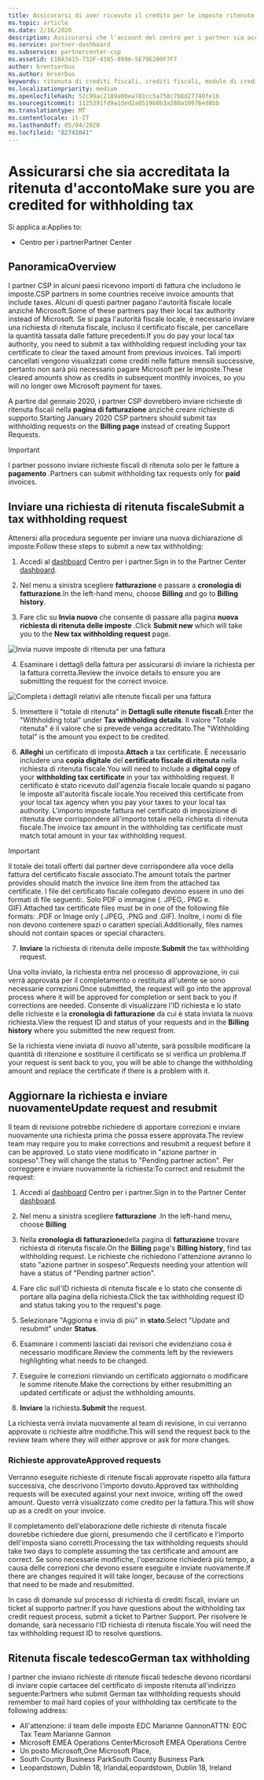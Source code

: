 ```yaml
---
title: Assicurarsi di aver ricevuto il credito per le imposte ritenute | Centro per i partner
ms.topic: article
ms.date: 2/16/2020
description: Assicurarsi che l'account del centro per i partner sia accreditato per la ritenuta fiscale creando una richiesta di ritenuta fiscale nel centro per i partner.
ms.service: partner-dashboard
ms.subservice: partnercenter-csp
ms.assetid: E1BA3415-732F-4385-8996-5E79E200F7F7
author: brentserbus
ms.author: brserbus
keywords: ritenuta di crediti fiscali, crediti fiscali, modulo di credito fiscale tedesco, certificati fiscali
ms.localizationpriority: medium
ms.openlocfilehash: 52c99ac2189a00ea781cc5a758c7b8d27740fe1b
ms.sourcegitcommit: 1125391fd9a1ded2a051968b3a280a10676ed8bb
ms.translationtype: MT
ms.contentlocale: it-IT
ms.lasthandoff: 05/04/2020
ms.locfileid: "82741041"
---
```

# <a name="make-sure-you-are-credited-for-withholding-tax"></a><span data-ttu-id="d26fd-104">Assicurarsi che sia accreditata la ritenuta d'acconto</span><span class="sxs-lookup"><span data-stu-id="d26fd-104">Make sure you are credited for withholding tax</span></span>

<span data-ttu-id="d26fd-105">Si applica a:</span><span class="sxs-lookup"><span data-stu-id="d26fd-105">Applies to:</span></span>

- <span data-ttu-id="d26fd-106">Centro per i partner</span><span class="sxs-lookup"><span data-stu-id="d26fd-106">Partner Center</span></span>

## <a name="overview"></a><span data-ttu-id="d26fd-107">Panoramica</span><span class="sxs-lookup"><span data-stu-id="d26fd-107">Overview</span></span>

<span data-ttu-id="d26fd-108">I partner CSP in alcuni paesi ricevono importi di fattura che includono le imposte.</span><span class="sxs-lookup"><span data-stu-id="d26fd-108">CSP partners in some countries receive invoice amounts that include taxes.</span></span> <span data-ttu-id="d26fd-109">Alcuni di questi partner pagano l'autorità fiscale locale anziché Microsoft.</span><span class="sxs-lookup"><span data-stu-id="d26fd-109">Some of these partners pay their local tax authority instead of Microsoft.</span></span> <span data-ttu-id="d26fd-110">Se si paga l'autorità fiscale locale, è necessario inviare una richiesta di ritenuta fiscale, incluso il certificato fiscale, per cancellare la quantità tassata dalle fatture precedenti.</span><span class="sxs-lookup"><span data-stu-id="d26fd-110">If you do pay your local tax authority, you  need to submit a tax withholding request including your tax certificate to clear the taxed amount from previous invoices.</span></span> <span data-ttu-id="d26fd-111">Tali importi cancellati vengono visualizzati come crediti nelle fatture mensili successive, pertanto non sarà più necessario pagare Microsoft per le imposte.</span><span class="sxs-lookup"><span data-stu-id="d26fd-111">These cleared amounts show as credits in subsequent monthly invoices, so you will no longer owe Microsoft payment for taxes.</span></span>

<span data-ttu-id="d26fd-112">A partire dal gennaio 2020, i partner CSP dovrebbero inviare richieste di ritenuta fiscali nella **pagina di fatturazione** anziché creare richieste di supporto.</span><span class="sxs-lookup"><span data-stu-id="d26fd-112">Starting January 2020 CSP partners should submit tax withholding requests on the **Billing page** instead of creating Support Requests.</span></span> 

> [!IMPORTANT]
> <span data-ttu-id="d26fd-113">I partner possono inviare richieste fiscali di ritenuta solo per le fatture a **pagamento** .</span><span class="sxs-lookup"><span data-stu-id="d26fd-113">Partners can submit withholding tax requests only for **paid** invoices.</span></span>

## <a name="submit-a-tax-withholding-request"></a><span data-ttu-id="d26fd-114">Inviare una richiesta di ritenuta fiscale</span><span class="sxs-lookup"><span data-stu-id="d26fd-114">Submit a tax withholding request</span></span>

<span data-ttu-id="d26fd-115">Attenersi alla procedura seguente per inviare una nuova dichiarazione di imposte:</span><span class="sxs-lookup"><span data-stu-id="d26fd-115">Follow these steps to submit a new tax withholding:</span></span>

1. <span data-ttu-id="d26fd-116">Accedi al [dashboard](https://partner.microsoft.com/dashboard/home) Centro per i partner.</span><span class="sxs-lookup"><span data-stu-id="d26fd-116">Sign in to the Partner Center [dashboard](https://partner.microsoft.com/dashboard/home).</span></span>

2. <span data-ttu-id="d26fd-117">Nel menu a sinistra scegliere **fatturazione** e passare a **cronologia di fatturazione**.</span><span class="sxs-lookup"><span data-stu-id="d26fd-117">In the left-hand menu, choose **Billing** and go to **Billing history**.</span></span>

3. <span data-ttu-id="d26fd-118">Fare clic su **Invia nuovo** che consente di passare alla pagina **nuova richiesta di ritenuta delle imposte** .</span><span class="sxs-lookup"><span data-stu-id="d26fd-118">Click **Submit new** which will take you to the **New tax withholding request** page.</span></span>

![Invia nuove imposte di ritenuta per una fattura](images/wht1.png)

4. <span data-ttu-id="d26fd-120">Esaminare i dettagli della fattura per assicurarsi di inviare la richiesta per la fattura corretta.</span><span class="sxs-lookup"><span data-stu-id="d26fd-120">Review the invoice details to ensure you are submitting the request for the correct invoice.</span></span>

![Completa i dettagli relativi alle ritenute fiscali per una fattura](images/wht2.png)

5. <span data-ttu-id="d26fd-122">Immettere il "totale di ritenuta" in **Dettagli sulle ritenute fiscali**.</span><span class="sxs-lookup"><span data-stu-id="d26fd-122">Enter the "Withholding total" under **Tax withholding details**.</span></span> <span data-ttu-id="d26fd-123">Il valore "Totale ritenuta" è il valore che si prevede venga accreditato.</span><span class="sxs-lookup"><span data-stu-id="d26fd-123">The "Withholding total" is the amount you expect to be credited.</span></span>

6. <span data-ttu-id="d26fd-124">**Alleghi** un certificato di imposta.</span><span class="sxs-lookup"><span data-stu-id="d26fd-124">**Attach** a tax certificate.</span></span> <span data-ttu-id="d26fd-125">È necessario includere una **copia digitale** del **certificato fiscale di ritenuta** nella richiesta di ritenuta fiscale.</span><span class="sxs-lookup"><span data-stu-id="d26fd-125">You will need to include a **digital copy** of your **withholding tax certificate** in your tax withholding request.</span></span> <span data-ttu-id="d26fd-126">Il certificato è stato ricevuto dall'agenzia fiscale locale quando si pagano le imposte all'autorità fiscale locale.</span><span class="sxs-lookup"><span data-stu-id="d26fd-126">You received this certificate from your local tax agency when you pay your taxes to your local tax authority.</span></span> <span data-ttu-id="d26fd-127">L'importo imposte fattura nel certificato di imposizione di ritenuta deve corrispondere all'importo totale nella richiesta di ritenuta fiscale.</span><span class="sxs-lookup"><span data-stu-id="d26fd-127">The invoice tax amount in the withholding tax certificate must match total amount in your tax withholding request.</span></span> 

> [!IMPORTANT]
> <span data-ttu-id="d26fd-128">Il totale dei totali offerti dal partner deve corrispondere alla voce della fattura del certificato fiscale associato.</span><span class="sxs-lookup"><span data-stu-id="d26fd-128">The amount totals the partner provides should match the invoice line item from the attached tax certificate.</span></span> <span data-ttu-id="d26fd-129">I file del certificato fiscale collegato devono essere in uno dei formati di file seguenti:. Solo PDF o immagine (. JPEG,. PNG e. GIF).</span><span class="sxs-lookup"><span data-stu-id="d26fd-129">Attached tax certificate files must be in one of the following file formats: .PDF or Image only (.JPEG, .PNG and .GIF).</span></span> <span data-ttu-id="d26fd-130">Inoltre, i nomi di file non devono contenere spazi o caratteri speciali.</span><span class="sxs-lookup"><span data-stu-id="d26fd-130">Additionally, files names should not contain spaces or special characters.</span></span>

7. <span data-ttu-id="d26fd-131">**Inviare** la richiesta di ritenuta delle imposte.</span><span class="sxs-lookup"><span data-stu-id="d26fd-131">**Submit** the tax withholding request.</span></span>

<span data-ttu-id="d26fd-132">Una volta inviato, la richiesta entra nel processo di approvazione, in cui verrà approvata per il completamento o restituita all'utente se sono necessarie correzioni.</span><span class="sxs-lookup"><span data-stu-id="d26fd-132">Once submitted, the request will go into the approval process where it will be approved for completion or sent back to you if corrections are needed.</span></span> <span data-ttu-id="d26fd-133">Consente di visualizzare l'ID richiesta e lo stato delle richieste e la **cronologia di fatturazione** da cui è stata inviata la nuova richiesta.</span><span class="sxs-lookup"><span data-stu-id="d26fd-133">View the request ID and status of your requests and  in the **Billing history** where you submitted the new request from.</span></span> 

<span data-ttu-id="d26fd-134">Se la richiesta viene inviata di nuovo all'utente, sarà possibile modificare la quantità di ritenzione e sostituire il certificato se si verifica un problema.</span><span class="sxs-lookup"><span data-stu-id="d26fd-134">If your request is sent back to you, you will be able to change the withholding amount and replace the certificate if there is a problem with it.</span></span> 

## <a name="update-request-and-resubmit"></a><span data-ttu-id="d26fd-135">Aggiornare la richiesta e inviare nuovamente</span><span class="sxs-lookup"><span data-stu-id="d26fd-135">Update request and resubmit</span></span>

<span data-ttu-id="d26fd-136">Il team di revisione potrebbe richiedere di apportare correzioni e inviare nuovamente una richiesta prima che possa essere approvata.</span><span class="sxs-lookup"><span data-stu-id="d26fd-136">The review team may require you to make corrections and resubmit a request before it can be approved.</span></span> <span data-ttu-id="d26fd-137">Lo stato viene modificato in "azione partner in sospeso".</span><span class="sxs-lookup"><span data-stu-id="d26fd-137">They will change the status to "Pending partner action".</span></span> <span data-ttu-id="d26fd-138">Per correggere e inviare nuovamente la richiesta:</span><span class="sxs-lookup"><span data-stu-id="d26fd-138">To correct and resubmit the request:</span></span>
 
1. <span data-ttu-id="d26fd-139">Accedi al [dashboard](https://partner.microsoft.com/dashboard/home) Centro per i partner.</span><span class="sxs-lookup"><span data-stu-id="d26fd-139">Sign in to the Partner Center [dashboard](https://partner.microsoft.com/dashboard/home).</span></span>

2. <span data-ttu-id="d26fd-140">Nel menu a sinistra scegliere **fatturazione** .</span><span class="sxs-lookup"><span data-stu-id="d26fd-140">In the left-hand menu, choose **Billing**</span></span>

3. <span data-ttu-id="d26fd-141">Nella **cronologia di fatturazione**della pagina di **fatturazione** trovare richiesta di ritenuta fiscale.</span><span class="sxs-lookup"><span data-stu-id="d26fd-141">On the **Billing** page's **Billing history**, find tax withholding request.</span></span> <span data-ttu-id="d26fd-142">Le richieste che richiedono l'attenzione avranno lo stato "azione partner in sospeso".</span><span class="sxs-lookup"><span data-stu-id="d26fd-142">Requests needing your attention will have a status of "Pending partner action".</span></span>

4. <span data-ttu-id="d26fd-143">Fare clic sull'ID richiesta di ritenuta fiscale e lo stato che consente di portare alla pagina della richiesta.</span><span class="sxs-lookup"><span data-stu-id="d26fd-143">Click the tax withholding request ID and status taking you to the request's page.</span></span>

5. <span data-ttu-id="d26fd-144">Selezionare "Aggiorna e invia di più" in **stato**.</span><span class="sxs-lookup"><span data-stu-id="d26fd-144">Select "Update and resubmit" under **Status**.</span></span>

6. <span data-ttu-id="d26fd-145">Esaminare i commenti lasciati dai revisori che evidenziano cosa è necessario modificare.</span><span class="sxs-lookup"><span data-stu-id="d26fd-145">Review the comments left by the reviewers highlighting what needs to be changed.</span></span>

7. <span data-ttu-id="d26fd-146">Eseguire le correzioni riinviando un certificato aggiornato o modificare le somme ritenute.</span><span class="sxs-lookup"><span data-stu-id="d26fd-146">Make the corrections by either resubmitting an updated certificate or adjust the withholding amounts.</span></span>

8. <span data-ttu-id="d26fd-147">**Inviare** la richiesta.</span><span class="sxs-lookup"><span data-stu-id="d26fd-147">**Submit** the request.</span></span> 

<span data-ttu-id="d26fd-148">La richiesta verrà inviata nuovamente al team di revisione, in cui verranno approvate o richieste altre modifiche.</span><span class="sxs-lookup"><span data-stu-id="d26fd-148">This will send the request back to the review team where they will either approve or ask for more changes.</span></span>
 
### <a name="approved-requests"></a><span data-ttu-id="d26fd-149">Richieste approvate</span><span class="sxs-lookup"><span data-stu-id="d26fd-149">Approved requests</span></span>

<span data-ttu-id="d26fd-150">Verranno eseguite richieste di ritenute fiscali approvate rispetto alla fattura successiva, che descrivono l'importo dovuto.</span><span class="sxs-lookup"><span data-stu-id="d26fd-150">Approved tax withholding requests will be executed against your next invoice, writing off the owed amount.</span></span> <span data-ttu-id="d26fd-151">Questo verrà visualizzato come credito per la fattura.</span><span class="sxs-lookup"><span data-stu-id="d26fd-151">This will show up as a credit on your invoice.</span></span> 

<span data-ttu-id="d26fd-152">Il completamento dell'elaborazione delle richieste di ritenuta fiscale dovrebbe richiedere due giorni, presumendo che il certificato e l'importo dell'imposta siano corretti.</span><span class="sxs-lookup"><span data-stu-id="d26fd-152">Processing the tax withholding requests should take two days to complete assuming the tax certificate and amount are correct.</span></span> <span data-ttu-id="d26fd-153">Se sono necessarie modifiche, l'operazione richiederà più tempo, a causa delle correzioni che devono essere eseguite e inviate nuovamente.</span><span class="sxs-lookup"><span data-stu-id="d26fd-153">If there are changes required it will take longer, because of the corrections that need to be made and resubmitted.</span></span>
 
<span data-ttu-id="d26fd-154">In caso di domande sul processo di richiesta di crediti fiscali, inviare un ticket al supporto partner.</span><span class="sxs-lookup"><span data-stu-id="d26fd-154">If you have questions about the withholding tax credit request process, submit a ticket to Partner Support.</span></span> <span data-ttu-id="d26fd-155">Per risolvere le domande, sarà necessario l'ID richiesta di ritenuta fiscale.</span><span class="sxs-lookup"><span data-stu-id="d26fd-155">You will need the tax withholding request ID to resolve questions.</span></span>

## <a name="german-tax-withholding"></a><span data-ttu-id="d26fd-156">Ritenuta fiscale tedesco</span><span class="sxs-lookup"><span data-stu-id="d26fd-156">German tax withholding</span></span>

<span data-ttu-id="d26fd-157">I partner che inviano richieste di ritenute fiscali tedesche devono ricordarsi di inviare copie cartacee del certificato di imposte ritenuta all'indirizzo seguente:</span><span class="sxs-lookup"><span data-stu-id="d26fd-157">Partners who submit German tax withholding requests should remember to mail hard copies of your withholding tax certificate to the following address:</span></span> 

- <span data-ttu-id="d26fd-158">All'attenzione: il team delle imposte EDC Marianne Gannon</span><span class="sxs-lookup"><span data-stu-id="d26fd-158">ATTN: EOC Tax Team Marianne Gannon</span></span>
- <span data-ttu-id="d26fd-159">Microsoft EMEA Operations Center</span><span class="sxs-lookup"><span data-stu-id="d26fd-159">Microsoft EMEA Operations Centre</span></span>
- <span data-ttu-id="d26fd-160">Un posto Microsoft,</span><span class="sxs-lookup"><span data-stu-id="d26fd-160">One Microsoft Place,</span></span>
- <span data-ttu-id="d26fd-161">South County Business Park</span><span class="sxs-lookup"><span data-stu-id="d26fd-161">South County Business Park</span></span>
- <span data-ttu-id="d26fd-162">Leopardstown, Dublin 18, Irlanda</span><span class="sxs-lookup"><span data-stu-id="d26fd-162">Leopardstown, Dublin 18, Ireland</span></span>

